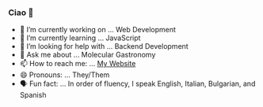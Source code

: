 ### Ciao 👋

- 🔭 I’m currently working on ... Web Development
- 🌱 I’m currently learning ... JavaScript
- 🤔 I’m looking for help with ... Backend Development
- 💬 Ask me about ... Molecular Gastronomy
- 📫 How to reach me: ... [My Website](https://phoenix-staley.github.io/phoenix-staley-portfolio/)
- 😄 Pronouns: ... They/Them
- 🗣️ Fun fact: ... In order of fluency, I speak English, Italian, Bulgarian, and Spanish
